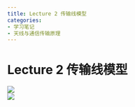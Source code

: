 ```yaml
---
title: Lecture 2 传输线模型  
categories: 
- 学习笔记
- 天线与通信传输原理
---
```

# Lecture 2 传输线模型  
![](https://cdn.jsdelivr.net/gh/l61012345/Pic/img/0C5F59E0CE623110CFE54C469261C092.png)  
![](https://cdn.jsdelivr.net/gh/l61012345/Pic/img/5B40E0BC5D5BFF59BECBEE0B759683AC.png)